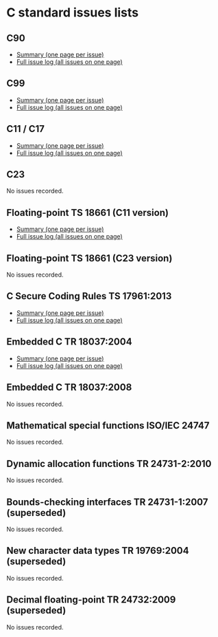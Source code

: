 # C standard issues lists

## C90

* [Summary (one page per issue)](summary_c90.md)
* [Full issue log (all issues on one page)](log_c90.md)

## C99

* [Summary (one page per issue)](summary_c99.md)
* [Full issue log (all issues on one page)](log_c99.md)

## C11 / C17

* [Summary (one page per issue)](summary_c11c17.md)
* [Full issue log (all issues on one page)](log_c11c17.md)

## C23

No issues recorded.

## Floating-point TS 18661 (C11 version)

* [Summary (one page per issue)](summary_cfp-c11.md)
* [Full issue log (all issues on one page)](log_cfp-c11.md)

## Floating-point TS 18661 (C23 version)

No issues recorded.

## C Secure Coding Rules TS 17961:2013

* [Summary (one page per issue)](summary_cscr2013.md)
* [Full issue log (all issues on one page)](log_cscr2013.md)

## Embedded C TR 18037:2004

* [Summary (one page per issue)](summary_embc2004.md)
* [Full issue log (all issues on one page)](log_embc2004.md)

## Embedded C TR 18037:2008

No issues recorded.

## Mathematical special functions ISO/IEC 24747

No issues recorded.

## Dynamic allocation functions TR 24731-2:2010

No issues recorded.

## Bounds-checking interfaces TR 24731-1:2007 (superseded)

No issues recorded.

## New character data types TR 19769:2004 (superseded)

No issues recorded.

## Decimal floating-point TR 24732:2009 (superseded)

No issues recorded.

